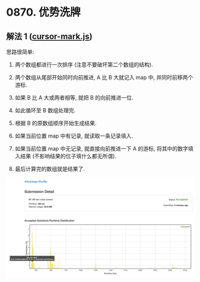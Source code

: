 # 0870. 优势洗牌

## 解法 1 ([cursor-mark.js](./cursor-mark.js))

思路很简单:
 
1. 两个数组都进行一次排序 (注意不要破坏第二个数组的结构).

1. 两个数组从尾部开始同时向前推进, A 比 B 大就记入 map 中, 并同时前移两个游标.

1. 如果 B 比 A 大或两者相等, 就把 B 的向前推进一位.

1. 如此循环至 B 数组处理完.

1. 根据 B 的原数组顺序开始生成结果.

1. 如果当前位置 map 中有记录, 就读取一条记录填入.

1. 如果当前位置 map 中无记录, 就直接向前推进一下 A 的游标, 将其中的数字填入结果 (不影响结果的位子填什么都无所谓).

1. 最后计算完的数组就是结果了.

![成绩](./assets/cursor-mark.png)
